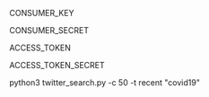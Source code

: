CONSUMER_KEY

CONSUMER_SECRET

ACCESS_TOKEN

ACCESS_TOKEN_SECRET


python3 twitter_search.py -c 50 -t recent "covid19"

